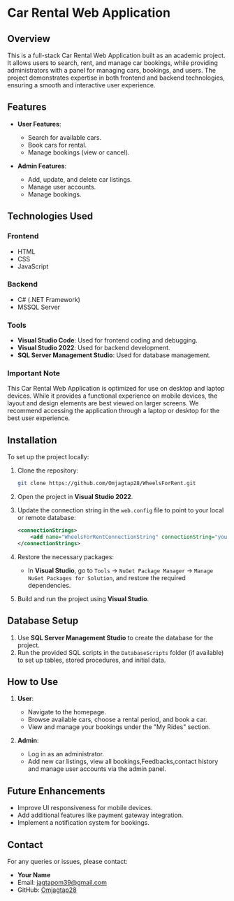 # Car Rental Web Application

## Overview
This is a full-stack Car Rental Web Application built as an academic project. It allows users to search, rent, and manage car bookings, while providing administrators with a panel for managing cars, bookings, and users. The project demonstrates expertise in both frontend and backend technologies, ensuring a smooth and interactive user experience.

## Features
- **User Features**:  
  - Search for available cars.
  - Book cars for rental.
  - Manage bookings (view or cancel).
  
- **Admin Features**:  
  - Add, update, and delete car listings.
  - Manage user accounts.
  - Manage bookings.

## Technologies Used
### Frontend
- HTML
- CSS
- JavaScript

### Backend
- C# (.NET Framework)
- MSSQL Server

### Tools
- **Visual Studio Code**: Used for frontend coding and debugging.
- **Visual Studio 2022**: Used for backend development.
- **SQL Server Management Studio**: Used for database management.

### Important Note
This Car Rental Web Application is optimized for use on desktop and laptop devices. While it provides a functional experience on mobile devices, the layout and design elements are best viewed on larger screens. We recommend accessing the application through a laptop or desktop for the best user experience.

## Installation
To set up the project locally:

1. Clone the repository:
    ```bash
    git clone https://github.com/Omjagtap28/WheelsForRent.git
    ```

2. Open the project in **Visual Studio 2022**.

3. Update the connection string in the `web.config` file to point to your local or remote database:
    ```xml
    <connectionStrings>
        <add name="WheelsForRentConnectionString" connectionString="your_connection_string_here" />
    </connectionStrings>
    ```

4. Restore the necessary packages:
    - In **Visual Studio**, go to `Tools` -> `NuGet Package Manager` -> `Manage NuGet Packages for Solution`, and restore the required dependencies.

5. Build and run the project using **Visual Studio**.

## Database Setup
1. Use **SQL Server Management Studio** to create the database for the project.
2. Run the provided SQL scripts in the `DatabaseScripts` folder (if available) to set up tables, stored procedures, and initial data.

## How to Use
1. **User**: 
   - Navigate to the homepage.
   - Browse available cars, choose a rental period, and book a car.
   - View and manage your bookings under the "My Rides" section.
   
2. **Admin**:
   - Log in as an administrator.
   - Add new car listings, view all bookings,Feedbacks,contact history and manage user accounts via the admin panel.

## Future Enhancements
- Improve UI responsiveness for mobile devices.
- Add additional features like payment gateway integration.
- Implement a notification system for bookings.

## Contact
For any queries or issues, please contact:
- **Your Name**  
- Email: jagtapom39@gmail.com
- GitHub: [Omjagtap28](https://github.com/Omjagtap28)
